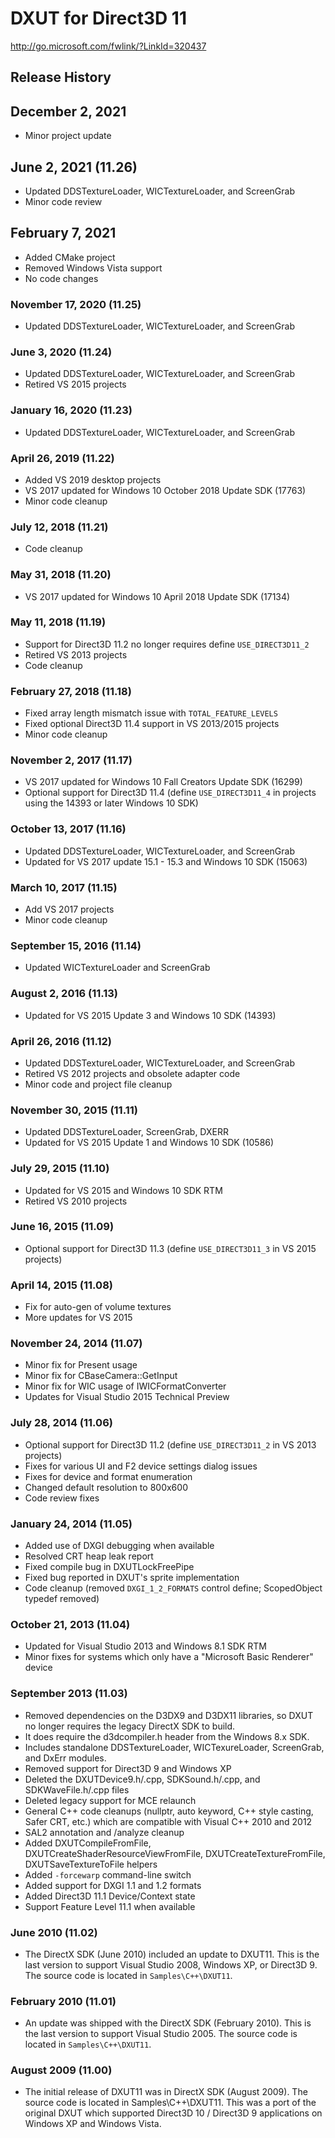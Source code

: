 # DXUT for Direct3D 11

http://go.microsoft.com/fwlink/?LinkId=320437

## Release History

## December 2, 2021
* Minor project update

## June 2, 2021 (11.26)
* Updated DDSTextureLoader, WICTextureLoader, and ScreenGrab
* Minor code review

## February 7, 2021
* Added CMake project
* Removed Windows Vista support
* No code changes

### November 17, 2020 (11.25)
* Updated DDSTextureLoader, WICTextureLoader, and ScreenGrab

### June 3, 2020 (11.24)
* Updated DDSTextureLoader, WICTextureLoader, and ScreenGrab
* Retired VS 2015 projects

### January 16, 2020 (11.23)
* Updated DDSTextureLoader, WICTextureLoader, and ScreenGrab

### April 26, 2019 (11.22)
* Added VS 2019 desktop projects
* VS 2017 updated for Windows 10 October 2018 Update SDK (17763)
* Minor code cleanup

### July 12, 2018 (11.21)
* Code cleanup

### May 31, 2018 (11.20)
* VS 2017 updated for Windows 10 April 2018 Update SDK (17134)

### May 11, 2018 (11.19)
* Support for Direct3D 11.2 no longer requires define ``USE_DIRECT3D11_2``
* Retired VS 2013 projects
* Code cleanup

### February 27, 2018 (11.18)
* Fixed array length mismatch issue with ``TOTAL_FEATURE_LEVELS``
* Fixed optional Direct3D 11.4 support in VS 2013/2015 projects
* Minor code cleanup

### November 2, 2017 (11.17)
* VS 2017 updated for Windows 10 Fall Creators Update SDK (16299)
* Optional support for Direct3D 11.4 (define ``USE_DIRECT3D11_4`` in projects using the 14393 or later Windows 10 SDK)

### October 13, 2017 (11.16)
* Updated DDSTextureLoader, WICTextureLoader, and ScreenGrab
* Updated for VS 2017 update 15.1 - 15.3 and Windows 10 SDK (15063)

### March 10, 2017 (11.15)
* Add VS 2017 projects
* Minor code cleanup

### September 15, 2016 (11.14)
* Updated WICTextureLoader and ScreenGrab

### August 2, 2016 (11.13)
* Updated for VS 2015 Update 3 and Windows 10 SDK (14393)

### April 26, 2016 (11.12)
* Updated DDSTextureLoader, WICTextureLoader, and ScreenGrab
* Retired VS 2012 projects and obsolete adapter code
* Minor code and project file cleanup

### November 30, 2015 (11.11)
* Updated DDSTextureLoader, ScreenGrab, DXERR
* Updated for VS 2015 Update 1 and Windows 10 SDK (10586)

### July 29, 2015 (11.10)
* Updated for VS 2015 and Windows 10 SDK RTM
* Retired VS 2010 projects

### June 16, 2015 (11.09)
* Optional support for Direct3D 11.3 (define ``USE_DIRECT3D11_3`` in VS 2015 projects)

### April 14, 2015 (11.08)
* Fix for auto-gen of volume textures
* More updates for VS 2015

### November 24, 2014 (11.07)
* Minor fix for Present usage
* Minor fix for CBaseCamera::GetInput
* Minor fix for WIC usage of IWICFormatConverter
* Updates for Visual Studio 2015 Technical Preview

### July 28, 2014 (11.06)
* Optional support for Direct3D 11.2 (define ``USE_DIRECT3D11_2`` in VS 2013 projects)
* Fixes for various UI and F2 device settings dialog issues
* Fixes for device and format enumeration
* Changed default resolution to 800x600
* Code review fixes

### January 24, 2014 (11.05)
* Added use of DXGI debugging when available
* Resolved CRT heap leak report
* Fixed compile bug in DXUTLockFreePipe
* Fixed bug reported in DXUT's sprite implementation
* Code cleanup (removed ``DXGI_1_2_FORMATS`` control define; ScopedObject typedef removed)

### October 21, 2013 (11.04)
* Updated for Visual Studio 2013 and Windows 8.1 SDK RTM
* Minor fixes for systems which only have a "Microsoft Basic Renderer" device

### September 2013 (11.03)
* Removed dependencies on the D3DX9 and D3DX11 libraries, so DXUT no longer requires the legacy DirectX SDK to build.
* It does require the d3dcompiler.h header from the Windows 8.x SDK.
* Includes standalone DDSTextureLoader, WICTexureLoader, ScreenGrab, and DxErr modules.
* Removed support for Direct3D 9 and Windows XP
* Deleted the DXUTDevice9.h/.cpp, SDKSound.h/.cpp, and SDKWaveFile.h/.cpp files
* Deleted legacy support for MCE relaunch
* General C++ code cleanups (nullptr, auto keyword, C++ style casting, Safer CRT, etc.) which are compatible with Visual C++ 2010 and 2012
* SAL2 annotation and /analyze cleanup
* Added DXUTCompileFromFile, DXUTCreateShaderResourceViewFromFile, DXUTCreateTextureFromFile, DXUTSaveTextureToFile helpers
* Added ``-forcewarp`` command-line switch
* Added support for DXGI 1.1 and 1.2 formats
* Added Direct3D 11.1 Device/Context state
* Support Feature Level 11.1 when available

### June 2010 (11.02)
* The DirectX SDK (June 2010) included an update to DXUT11. This is the last version to support Visual Studio 2008, Windows XP, or Direct3D 9. The source code is located in ``Samples\C++\DXUT11``.

### February 2010 (11.01)
* An update was shipped with the DirectX SDK (February 2010). This is the last version to support Visual Studio 2005. The source code is located in ``Samples\C++\DXUT11``.

### August 2009 (11.00)
* The initial release of DXUT11 was in DirectX SDK (August 2009). The source code is located in Samples\C++\DXUT11. This was a port of the original DXUT which supported Direct3D 10 / Direct3D 9 applications on Windows XP and Windows Vista.

